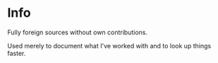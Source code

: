 # Info

Fully foreign sources without own contributions.

Used merely to document what I've worked with and to look up things faster.
